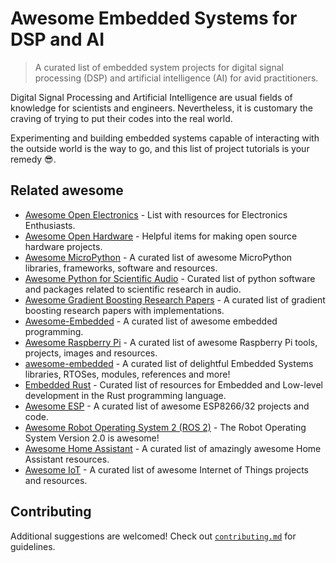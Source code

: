 # Awesome Embedded Systems for DSP and AI

> A curated list of embedded system projects for digital signal processing (DSP) and artificial intelligence (AI) for avid practitioners.

Digital Signal Processing and Artificial Intelligence are usual fields of knowledge for scientists and engineers. Nevertheless, it is customary the craving of trying to put their codes into the real world.

Experimenting and building embedded systems capable of interacting with the outside world is the way to go, and this list of project tutorials is your remedy :sunglasses:.

## Related awesome

- [Awesome Open Electronics](https://github.com/ajaymnk/open-electronics) - List with resources for Electronics Enthusiasts.
- [Awesome Open Hardware](https://github.com/delftopenhardware/awesome-open-hardware) - Helpful items for making open source hardware projects.
- [Awesome MicroPython](https://github.com/mcauser/awesome-micropython) - A curated list of awesome MicroPython libraries, frameworks, software and resources.
- [Awesome Python for Scientific Audio](https://github.com/faroit/awesome-python-scientific-audio) - Curated list of python software and packages related to scientific research in audio.
- [Awesome Gradient Boosting Research Papers](https://github.com/benedekrozemberczki/awesome-gradient-boosting-papers) - A curated list of gradient boosting research papers with implementations.
- [Awesome-Embedded](https://github.com/nhivp/Awesome-Embedded) - A curated list of awesome embedded programming.
- [Awesome Raspberry Pi](https://github.com/thibmaek/awesome-raspberry-pi) - A curated list of awesome Raspberry Pi tools, projects, images and resources.
- [awesome-embedded](https://github.com/embedded-boston/awesome-embedded-systems) - A curated list of delightful Embedded Systems libraries, RTOSes, modules, references and more!
- [Embedded Rust](https://github.com/rust-embedded/awesome-embedded-rust) - Curated list of resources for Embedded and Low-level development in the Rust programming language.
- [Awesome ESP](https://github.com/agucova/awesome-esp) - A curated list of awesome ESP8266/32 projects and code.
- [Awesome Robot Operating System 2 (ROS 2)](https://github.com/fkromer/awesome-ros2) - The Robot Operating System Version 2.0 is awesome!
- [Awesome Home Assistant](https://github.com/frenck/awesome-home-assistant) - A curated list of amazingly awesome Home Assistant resources.
- [Awesome IoT](https://github.com/HQarroum/awesome-iot) - A curated list of awesome Internet of Things projects and resources.


## Contributing

Additional suggestions are welcomed! Check out [`contributing.md`](https://github.com/tapyu/awesome-embedded-ai-dsp-projects/blob/main/contributing.md) for guidelines.
